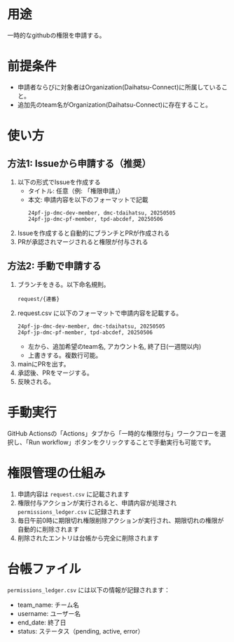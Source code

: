 # 用途
一時的なgithubの権限を申請する。

# 前提条件
- 申請者ならびに対象者はOrganization(Daihatsu-Connect)に所属していること。
- 追加先のteam名がOrganization(Daihatsu-Connect)に存在すること。

# 使い方

## 方法1: Issueから申請する（推奨）
1. 以下の形式でIssueを作成する
   - タイトル: 任意（例: 「権限申請」）
   - 本文: 申請内容を以下のフォーマットで記載
     ```csv
     24pf-jp-dmc-dev-member, dmc-tdaihatsu, 20250505
     24pf-jp-dmc-pf-member, tpd-abcdef, 20250506
     ```
2. Issueを作成すると自動的にブランチとPRが作成される
3. PRが承認されマージされると権限が付与される

## 方法2: 手動で申請する
1. ブランチをきる。以下命名規則。
   ```csv
   request/{連番}
   ```
2. request.csv に以下のフォーマットで申請内容を記載する。
   ```csv
   24pf-jp-dmc-dev-member, dmc-tdaihatsu, 20250505
   24pf-jp-dmc-pf-member, tpd-abcdef, 20250506
   ```
   - 左から、追加希望のteam名, アカウント名, 終了日(一週間以内)
   - 上書きする。複数行可能。
3. mainにPRを出す。
4. 承認後、PRをマージする。
5. 反映される。

# 手動実行
GitHub Actionsの「Actions」タブから「一時的な権限付与」ワークフローを選択し、「Run workflow」ボタンをクリックすることで手動実行も可能です。

# 権限管理の仕組み
1. 申請内容は `request.csv` に記載されます
2. 権限付与アクションが実行されると、申請内容が処理され `permissions_ledger.csv` に記録されます
3. 毎日午前0時に期限切れ権限削除アクションが実行され、期限切れの権限が自動的に削除されます
4. 削除されたエントリは台帳から完全に削除されます

# 台帳ファイル
`permissions_ledger.csv` には以下の情報が記録されます：
- team_name: チーム名
- username: ユーザー名
- end_date: 終了日
- status: ステータス（pending, active, error）